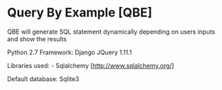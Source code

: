 Query By Example [QBE]
======================

QBE will generate SQL statement dynamically depending on users inputs and show the results

Python 2.7
Framework: Django
JQuery 1.11.1

Libraries used:
	- Sqlalchemy [http://www.sqlalchemy.org/]
	
Default database: Sqlite3	